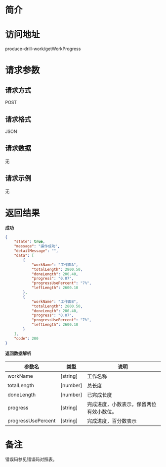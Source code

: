 # 简介

# 访问地址
produce-drill-work/getWorkProgress

# 请求参数

## 请求方式
POST

## 请求格式
JSON

## 请求数据
无

## 请求示例
无

# 返回结果
**成功**
```json
{
    "state": true,
    "message": "操作成功",
    "detailMessage": "",
    "data": [
        {
            "workName": "工作面A",
            "totalLength": 2800.50,
            "doneLength": 200.40,
            "progress": "0.07",
            "progressUsePercent": "7%",
            "leftLength": 2600.10
        },
        {
            "workName": "工作面B",
            "totalLength": 2800.50,
            "doneLength": 200.40,
            "progress": "0.07",
            "progressUsePercent": "7%",
            "leftLength": 2600.10
        }
    ],
    "code": 200
}
```

**返回数据解析**

|参数名|类型|说明|
|-|-|-|
|workName|[string]|工作名称|
|totalLength|[number]|总长度|
|doneLength|[number]|已完成长度|
|progress|[string]|完成进度，小数表示，保留两位有效小数位。|
|progressUsePercent|[string]|完成进度，百分数表示|

# 备注
错误码参见错误码对照表。